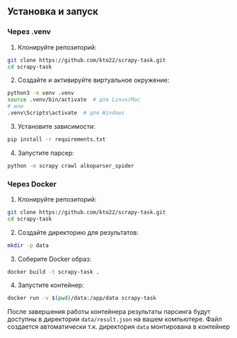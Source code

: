 ## Установка и запуск

### Через .venv

1. Клонируйте репозиторий:
```bash
git clone https://github.com/kto22/scrapy-task.git
cd scrapy-task
```

2. Создайте и активируйте виртуальное окружение:
```bash
python3 -m venv .venv
source .venv/bin/activate  # для Linux/Mac
# или
.venv\Scripts\activate  # для Windows
```

3. Установите зависимости:
```bash
pip install -r requirements.txt
```

4. Запустите парсер:
```bash
python -m scrapy crawl alkoparser_spider
```

### Через Docker

1. Клонируйте репозиторий:
```bash
git clone https://github.com/kto22/scrapy-task.git
cd scrapy-task
```

2. Создайте директорию для результатов:
```bash
mkdir -p data
```

3. Соберите Docker образ:
```bash
docker build -t scrapy-task .
```

4. Запустите контейнер:
```bash
docker run -v $(pwd)/data:/app/data scrapy-task
```

После завершения работы контейнера результаты парсинга будут доступны в директории `data/result.json` на вашем компьютере. Файл создается автоматически т.к. директория `data` монтирована в контейнер
